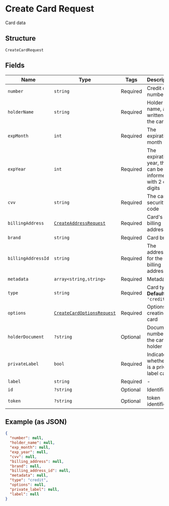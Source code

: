 
# Create Card Request

Card data

## Structure

`CreateCardRequest`

## Fields

| Name | Type | Tags | Description | Getter | Setter |
|  --- | --- | --- | --- | --- | --- |
| `number` | `string` | Required | Credit card number | getNumber(): string | setNumber(string number): void |
| `holderName` | `string` | Required | Holder name, as written on the card | getHolderName(): string | setHolderName(string holderName): void |
| `expMonth` | `int` | Required | The expiration month | getExpMonth(): int | setExpMonth(int expMonth): void |
| `expYear` | `int` | Required | The expiration year, that can be informed with 2 or 4 digits | getExpYear(): int | setExpYear(int expYear): void |
| `cvv` | `string` | Required | The card's security code | getCvv(): string | setCvv(string cvv): void |
| `billingAddress` | [`CreateAddressRequest`](../../doc/models/create-address-request.md) | Required | Card's billing address | getBillingAddress(): CreateAddressRequest | setBillingAddress(CreateAddressRequest billingAddress): void |
| `brand` | `string` | Required | Card brand | getBrand(): string | setBrand(string brand): void |
| `billingAddressId` | `string` | Required | The address id for the billing address | getBillingAddressId(): string | setBillingAddressId(string billingAddressId): void |
| `metadata` | `array<string,string>` | Required | Metadata | getMetadata(): array | setMetadata(array metadata): void |
| `type` | `string` | Required | Card type<br>**Default**: `'credit'` | getType(): string | setType(string type): void |
| `options` | [`CreateCardOptionsRequest`](../../doc/models/create-card-options-request.md) | Required | Options for creating the card | getOptions(): CreateCardOptionsRequest | setOptions(CreateCardOptionsRequest options): void |
| `holderDocument` | `?string` | Optional | Document number for the card's holder | getHolderDocument(): ?string | setHolderDocument(?string holderDocument): void |
| `privateLabel` | `bool` | Required | Indicates whether it is a private label card | getPrivateLabel(): bool | setPrivateLabel(bool privateLabel): void |
| `label` | `string` | Required | - | getLabel(): string | setLabel(string label): void |
| `id` | `?string` | Optional | Identifier | getId(): ?string | setId(?string id): void |
| `token` | `?string` | Optional | token identifier | getToken(): ?string | setToken(?string token): void |

## Example (as JSON)

```json
{
  "number": null,
  "holder_name": null,
  "exp_month": null,
  "exp_year": null,
  "cvv": null,
  "billing_address": null,
  "brand": null,
  "billing_address_id": null,
  "metadata": null,
  "type": "credit",
  "options": null,
  "private_label": null,
  "label": null
}
```


